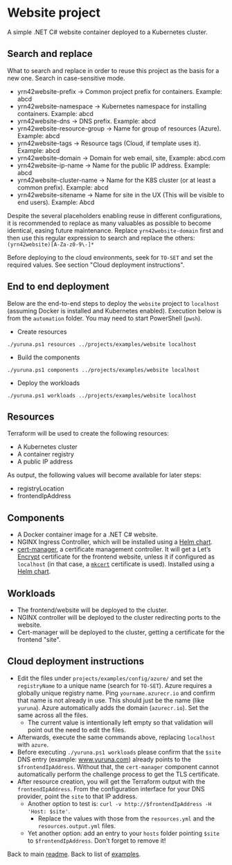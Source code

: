 # Website project

A simple .NET C# website container deployed to a Kubernetes cluster.

## Search and replace

What to search and replace in order to reuse this project as the basis for a new one. Search in case-sensitive mode.

- yrn42website-prefix -> Common project prefix for containers. Example: abcd
- yrn42website-namespace -> Kubernetes namespace for installing containers. Example: abcd
- yrn42website-dns -> DNS prefix. Example: abcd
- yrn42website-resource-group -> Name for group of resources (Azure). Example: abcd
- yrn42website-tags -> Resource tags (Cloud, if template uses it). Example: abcd
- yrn42website-domain -> Domain for web email, site, Example: abcd.com
- yrn42website-ip-name -> Name for the public IP address. Example: abcd
- yrn42website-cluster-name -> Name for the K8S cluster (or at least a common prefix). Example: abcd
- yrn42website-sitename -> Name for site in the UX (This will be visible to end users). Example: Abcd

Despite the several placeholders enabling reuse in different configurations, it is recommended to replace as many valuables as possible to become identical, easing future maintenance. Replace `yrn42website-domain` first and then use this regular expression to search and replace the others:  `(yrn42website)[A-Za-z0-9\-]*`

Before deploying to the cloud environments, seek for `TO-SET` and set the required values. See section "Cloud deployment instructions".

## End to end deployment

Below are the end-to-end steps to deploy the `website` project to `localhost` (assuming Docker is installed and Kubernetes enabled). Execution below is from the `automation` folder. You may need to start PowerShell (`pwsh`).

- Create resources

```shell
./yuruna.ps1 resources ../projects/examples/website localhost
```

- Build the components

```shell
./yuruna.ps1 components ../projects/examples/website localhost
```

- Deploy the  workloads

```shell
./yuruna.ps1 workloads ../projects/examples/website localhost
```

## Resources

Terraform will be used to create the following resources:

- A Kubernetes cluster
- A container registry
- A public IP address

As output, the following values will become available for later steps:

- registryLocation
- frontendIpAddress

## Components

- A Docker container image for a .NET C# website.
- NGINX Ingress Controller, which will be installed using a [Helm chart](https://kubernetes.github.io/ingress-nginx/deploy/#using-helm).
- [cert-manager](https://cert-manager.io/docs/), a certificate management controller. It will get a Let’s [Encrypt](https://letsencrypt.org/) certificate for the frontend website, unless it if configured as `localhost` (in that case, a [`mkcert`](https://github.com/FiloSottile/mkcert) certificate is used). Installed using a [Helm chart](https://cert-manager.io/docs/installation/kubernetes/#installing-with-helm).

## Workloads

- The frontend/website will be deployed to the cluster.
- NGINX controller will be deployed to the cluster redirecting ports to the website.
- Cert-manager will be deployed to the cluster, getting a certificate for the frontend "site".

## Cloud deployment instructions

- Edit the files under `projects/examples/config/azure/` and set the `registryName` to a unique name (search for `TO-SET`). Azure requires a globally unique registry name. Ping `yourname.azurecr.io` and confirm that name is not already in use. This should just be the name (like `yuruna`). Azure automatically adds the domain (`azurecr.io`). Set the same across all the files.
  - The current value is intentionally left empty so that validation will point out the need to edit the files.
- Afterwards, execute the same commands above, replacing `localhost` with `azure`.
- Before executing `./yuruna.ps1 workloads` please confirm that the `$site` DNS entry (example: www.yuruna.com) already points to the `$frontendIpAddress`. Without that, the `cert-manager` component cannot automatically perform the challenge process to get the TLS certificate.
- After resource creation, you will get the Terraform output with the `frontendIpAddress`. From the configuration interface for your DNS provider, point the `site` to that IP address.
  - Another option to test is: `curl -v http://$frontendIpAddress -H 'Host: $site'`.
    - Replace the values with those from the `resources.yml` and the `resources.output.yml` files.
  - Yet another option: add an entry to your `hosts` folder pointing `$site` to `$frontendIpAddress`. Don't forget to remove it!

Back to main [readme](../../../README.md). Back to list of [examples](../README.md).
